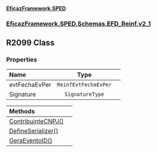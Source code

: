 #### [EficazFramework.SPED](EficazFrameworkSPED.md 'EficazFramework SPED')
### [EficazFramework.SPED.Schemas.EFD_Reinf.v2_1](EficazFramework.SPED.Schemas.EFD_Reinf.v2_1.md 'EficazFramework.SPED.Schemas.EFD_Reinf.v2_1')

## R2099 Class
### Properties

| Name | Type | |
| :--- | :---: | :--- |
| evtFechaEvPer | `ReinfEvtFechaEvPer` |  |
| Signature | `SignatureType` |  |

| Methods | |
| :--- | :--- |
| [ContribuinteCNPJ()](EficazFramework.SPED.Schemas.EFD_Reinf.v2_1/R2099/ContribuinteCNPJ().md 'EficazFramework.SPED.Schemas.EFD_Reinf.v2_1.R2099.ContribuinteCNPJ()') | |
| [DefineSerializer()](EficazFramework.SPED.Schemas.EFD_Reinf.v2_1/R2099/DefineSerializer().md 'EficazFramework.SPED.Schemas.EFD_Reinf.v2_1.R2099.DefineSerializer()') | |
| [GeraEventoID()](EficazFramework.SPED.Schemas.EFD_Reinf.v2_1/R2099/GeraEventoID().md 'EficazFramework.SPED.Schemas.EFD_Reinf.v2_1.R2099.GeraEventoID()') | |
